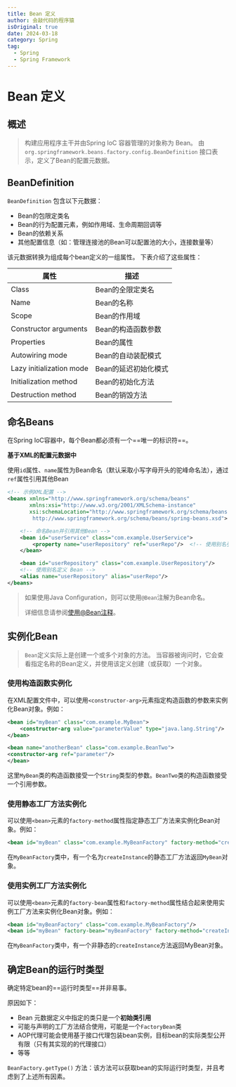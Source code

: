 ```yaml
---
title: Bean 定义
author: 会敲代码的程序猿
isOriginal: true
date: 2024-03-18
category: Spring
tag:
  - Spring
  - Spring Framework
---
```


# Bean 定义

## 概述

> 构建应用程序主干并由Spring IoC 容器管理的对象称为 Bean。
> 由`org.springframework.beans.factory.config.BeanDefinition` 接口表示，定义了Bean的配置元数据。

## BeanDefinition

`BeanDefinition` 包含以下元数据：

* Bean的包限定类名
* Bean的行为配置元素，例如作用域、生命周期回调等
* Bean的依赖关系
* 其他配置信息（如：管理连接池的Bean可以配置池的大小，连接数量等）

该元数据转换为组成每个bean定义的一组属性。 下表介绍了这些属性：

| 属性                       | 描述           |
|--------------------------|--------------|
| Class                    | Bean的全限定类名   |
| Name                     | Bean的名称      |
| Scope                    | Bean的作用域     |
| Constructor arguments    | Bean的构造函数参数  |
| Properties               | Bean的属性      |
| Autowiring mode          | Bean的自动装配模式  |
| Lazy initialization mode | Bean的延迟初始化模式 |
| Initialization method    | Bean的初始化方法   |
| Destruction method       | Bean的销毁方法    |

## 命名Beans

在Spring IoC容器中，每个Bean都必须有一个==唯一的标识符==。

**基于XML的配置元数据中**

使用`id`属性、`name`属性为Bean命名（默认采取小写字母开头的驼峰命名法），通过`ref`属性引用其他Bean

```xml
<!-- 示例XML配置 -->
<beans xmlns="http://www.springframework.org/schema/beans"
       xmlns:xsi="http://www.w3.org/2001/XMLSchema-instance"
       xsi:schemaLocation="http://www.springframework.org/schema/beans
        http://www.springframework.org/schema/beans/spring-beans.xsd">

    <!-- 命名Bean并引用其他Bean -->
    <bean id="userService" class="com.example.UserService">
        <property name="userRepository" ref="userRepo"/>  <!-- 使用别名引用 Bean -->
    </bean>

    <bean id="userRepository" class="com.example.UserRepository"/>
    <!-- 使用别名定义 Bean -->
    <alias name="userRepository" alias="userRepo"/>
</beans>
```

> 如果使用Java Configuration，则可以使用`@Bean`注解为Bean命名。
>
> 详细信息请参阅[使用@Bean注释](https://docs.spring.io/spring-framework/reference/core/beans/java/bean-annotation.html)。

## 实例化Bean

> `Bean`定义实际上是创建一个或多个对象的方法。 当容器被询问时，它会查看指定名称的Bean定义，并使用该定义创建（或获取）一个对象。

### 使用构造函数实例化

在XML配置文件中，可以使用`<constructor-arg>`元素指定构造函数的参数来实例化Bean对象。例如：

```xml
<bean id="myBean" class="com.example.MyBean">
    <constructor-arg value="parameterValue" type="java.lang.String"/>
</bean>

<bean name="anotherBean" class="com.example.BeanTwo">
<constructor-arg ref="parameter"/>
</bean>
```

这里`MyBean`类的构造函数接受一个`String`类型的参数。`BeanTwo`类的构造函数接受一个引用参数。

### 使用静态工厂方法实例化

可以使用`<bean>`元素的`factory-method`属性指定静态工厂方法来实例化Bean对象。例如：

```xml
<bean id="myBean" class="com.example.MyBeanFactory" factory-method="createInstance"/>
```

在`MyBeanFactory`类中，有一个名为`createInstance`的静态工厂方法返回`MyBean`对象。

### 使用实例工厂方法实例化

可以使用`<bean>`元素的`factory-bean`属性和`factory-method`属性结合起来使用实例工厂方法来实例化Bean对象。例如：

```xml
<bean id="myBeanFactory" class="com.example.MyBeanFactory"/>
<bean id="myBean" factory-bean="myBeanFactory" factory-method="createInstance"/>
```

在`MyBeanFactory`类中，有一个非静态的`createInstance`方法返回MyBean对象。

## 确定Bean的运行时类型

确定特定bean的==运行时类型==并非易事。

原因如下：

* Bean 元数据定义中指定的类只是一个**初始类引用**
* 可能与声明的工厂方法结合使用，可能是一个`FactoryBean`类
* AOP代理可能会使用基于接口代理包装bean实例，目标bean的实际类型公开有限（只有其实现的的代理接口）
* 等等

`BeanFactory.getType()` 方法：该方法可以获取bean的实际运行时类型，并且考虑到了上述所有因素。
